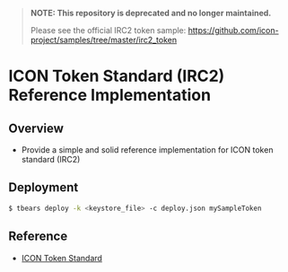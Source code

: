 > **NOTE: This repository is deprecated and no longer maintained.**
>
> Please see the official IRC2 token sample: https://github.com/icon-project/samples/tree/master/irc2_token

# ICON Token Standard (IRC2) Reference Implementation

## Overview

* Provide a simple and solid reference implementation for ICON token standard (IRC2)

## Deployment

```bash
$ tbears deploy -k <keystore_file> -c deploy.json mySampleToken
```

## Reference

* [ICON Token Standard](https://github.com/icon-project/IIPs/blob/master/IIPS/iip-2.md)
